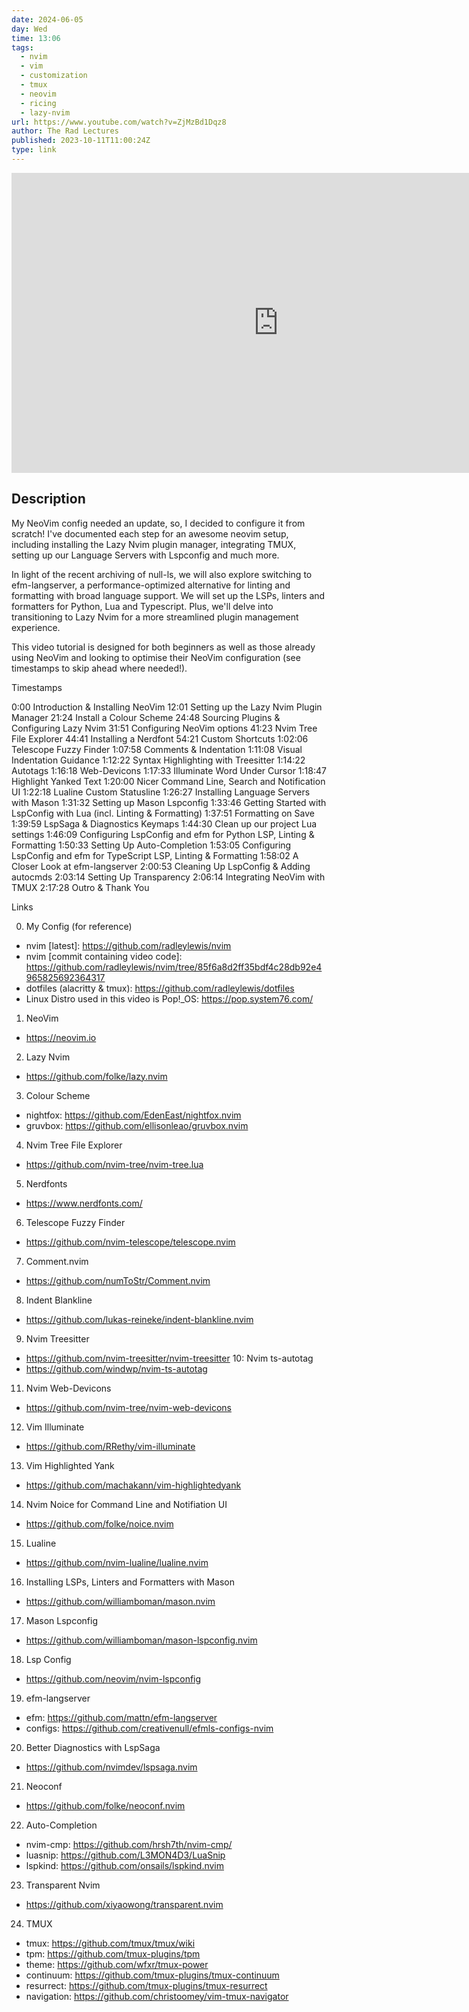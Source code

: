 ```yaml
---
date: 2024-06-05
day: Wed
time: 13:06
tags:
  - nvim
  - vim
  - customization
  - tmux
  - neovim
  - ricing
  - lazy-nvim
url: https://www.youtube.com/watch?v=ZjMzBd1Dqz8
author: The Rad Lectures
published: 2023-10-11T11:00:24Z
type: link
---
```



<iframe width="854" height="480" src="https://www.youtube.com/embed/ZjMzBd1Dqz8" frameborder="0" allowfullscreen></iframe>

## Description
My NeoVim config needed an update, so, I decided to configure it from scratch! I've documented each step for an awesome neovim setup, including installing the Lazy Nvim plugin manager, integrating TMUX, setting up our Language Servers with Lspconfig and much more. 

In light of the recent archiving of null-ls, we will also explore switching to efm-langserver, a performance-optimized alternative for linting and formatting with broad language support. We will set up the LSPs, linters and formatters for Python, Lua and Typescript. Plus, we'll delve into transitioning to Lazy Nvim for a more streamlined plugin management experience.

This video tutorial is designed for both beginners as well as those already using NeoVim and looking to optimise their NeoVim configuration (see timestamps to skip ahead where needed!). 

Timestamps

0:00 Introduction & Installing NeoVim
12:01 Setting up the Lazy Nvim Plugin Manager
21:24 Install a Colour Scheme
24:48 Sourcing Plugins & Configuring Lazy Nvim
31:51 Configuring NeoVim options
41:23 Nvim Tree File Explorer
44:41 Installing a Nerdfont
54:21 Custom Shortcuts
1:02:06 Telescope Fuzzy Finder
1:07:58 Comments & Indentation
1:11:08 Visual Indentation Guidance
1:12:22 Syntax Highlighting with Treesitter
1:14:22 Autotags
1:16:18 Web-Devicons
1:17:33 Illuminate Word Under Cursor
1:18:47 Highlight Yanked Text
1:20:00 Nicer Command Line, Search and Notification UI
1:22:18 Lualine Custom Statusline
1:26:27 Installing Language Servers with Mason
1:31:32 Setting up Mason Lspconfig
1:33:46 Getting Started with LspConfig with Lua (incl. Linting & Formatting)
1:37:51 Formatting on Save
1:39:59 LspSaga & Diagnostics Keymaps
1:44:30 Clean up our project Lua settings
1:46:09 Configuring LspConfig and efm for Python LSP, Linting & Formatting
1:50:33 Setting Up Auto-Completion
1:53:05 Configuring LspConfig and efm for TypeScript LSP, Linting & Formatting
1:58:02 A Closer Look at efm-langserver
2:00:53 Cleaning Up LspConfig & Adding autocmds
2:03:14 Setting Up Transparency
2:06:14 Integrating NeoVim with TMUX
2:17:28 Outro & Thank You

Links

0. My Config (for reference)
- nvim [latest]: https://github.com/radleylewis/nvim 
- nvim [commit containing video code]: https://github.com/radleylewis/nvim/tree/85f6a8d2ff35bdf4c28db92e4965825692364317 
- dotfiles (alacritty & tmux): https://github.com/radleylewis/dotfiles
- Linux Distro used in this video is Pop!_OS: https://pop.system76.com/
1. NeoVim
- https://neovim.io
2. Lazy Nvim 
- https://github.com/folke/lazy.nvim
3. Colour Scheme
- nightfox: https://github.com/EdenEast/nightfox.nvim
- gruvbox: https://github.com/ellisonleao/gruvbox.nvim
4. Nvim Tree File Explorer
- https://github.com/nvim-tree/nvim-tree.lua
5. Nerdfonts
- https://www.nerdfonts.com/
 6. Telescope Fuzzy Finder
- https://github.com/nvim-telescope/telescope.nvim
7. Comment.nvim
- https://github.com/numToStr/Comment.nvim
8. Indent Blankline
- https://github.com/lukas-reineke/indent-blankline.nvim
9. Nvim Treesitter
- https://github.com/nvim-treesitter/nvim-treesitter
10: Nvim ts-autotag
- https://github.com/windwp/nvim-ts-autotag
11. Nvim Web-Devicons
- https://github.com/nvim-tree/nvim-web-devicons
12. Vim Illuminate
- https://github.com/RRethy/vim-illuminate
13. Vim Highlighted Yank
- https://github.com/machakann/vim-highlightedyank
14. Nvim Noice for Command Line and Notifiation UI
- https://github.com/folke/noice.nvim
15. Lualine
- https://github.com/nvim-lualine/lualine.nvim
16. Installing LSPs, Linters and Formatters with Mason
- https://github.com/williamboman/mason.nvim
17. Mason Lspconfig
- https://github.com/williamboman/mason-lspconfig.nvim
18. Lsp Config
- https://github.com/neovim/nvim-lspconfig
19. efm-langserver
- efm: https://github.com/mattn/efm-langserver
- configs: https://github.com/creativenull/efmls-configs-nvim
20. Better Diagnostics with LspSaga
- https://github.com/nvimdev/lspsaga.nvim
21. Neoconf
- https://github.com/folke/neoconf.nvim
22. Auto-Completion 
- nvim-cmp: https://github.com/hrsh7th/nvim-cmp/
- luasnip: https://github.com/L3MON4D3/LuaSnip
- lspkind: https://github.com/onsails/lspkind.nvim
23. Transparent Nvim
- https://github.com/xiyaowong/transparent.nvim
24. TMUX
- tmux: https://github.com/tmux/tmux/wiki
- tpm: https://github.com/tmux-plugins/tpm
- theme: https://github.com/wfxr/tmux-power
- continuum: https://github.com/tmux-plugins/tmux-continuum
- resurrect: https://github.com/tmux-plugins/tmux-resurrect
- navigation: https://github.com/christoomey/vim-tmux-navigator